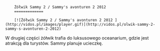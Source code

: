 
        Żółwik Sammy 2 / Sammy's avonturen 2 2012 
        =============
        
        [![Żółwik Sammy 2 / Sammy's avonturen 2 2012 ](http://vidos.pl/images/player.gif)](http://vidos.pl/olwik-sammy-2-sammy-s-avonturen-2-2012)
        
        
 W drugiej części żółwik trafia do luksusowego oceanarium, gdzie jest atrakcją dla turystów. Sammy planuje ucieczkę.
    